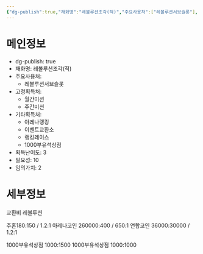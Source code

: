 ```yaml
---
{"dg-publish":true,"재화명":"레볼루션조각(적)","주요사용처":["레볼루션서브슬롯"],"고정획득처":["월간미션","주간미션"],"기타획득처":["아레나랭킹","이벤트교환소","랭킹레이스","1000부유석상점"],"획득난이도":3,"필요성":10,"임의가치":2,"permalink":"/Publish/Goods/Currencies/레볼루션조각(적)/","dgPassFrontmatter":true}
---
```


<span><span><h1 data-heading="메인정보" dir="auto">메인정보</h1></span></span><p><ul class="dataview dataview-ul dataview-result-object-ul"><li class="dataview dataview-li dataview-result-object-li">dg-publish: <span>true</span></li><li class="dataview dataview-li dataview-result-object-li">재화명: <span>레볼루션조각(적)</span></li><li class="dataview dataview-li dataview-result-object-li">주요사용처: <ul class="dataview dataview-ul dataview-result-list-ul"><li class="dataview-result-list-li"><span>레볼루션서브슬롯</span></li></ul></li><li class="dataview dataview-li dataview-result-object-li">고정획득처: <ul class="dataview dataview-ul dataview-result-list-ul"><li class="dataview-result-list-li"><span>월간미션</span></li><li class="dataview-result-list-li"><span>주간미션</span></li></ul></li><li class="dataview dataview-li dataview-result-object-li">기타획득처: <ul class="dataview dataview-ul dataview-result-list-ul"><li class="dataview-result-list-li"><span>아레나랭킹</span></li><li class="dataview-result-list-li"><span>이벤트교환소</span></li><li class="dataview-result-list-li"><span>랭킹레이스</span></li><li class="dataview-result-list-li"><span>1000부유석상점</span></li></ul></li><li class="dataview dataview-li dataview-result-object-li">획득난이도: <span>3</span></li><li class="dataview dataview-li dataview-result-object-li">필요성: <span>10</span></li><li class="dataview dataview-li dataview-result-object-li">임의가치: <span>2</span></li></ul></p><span><span><h1 data-heading="세부정보" dir="auto">세부정보</h1></span></span>
교환비
레볼루션

주혼180:150 / 1.2:1
아레나코인 260000:400 / 650:1
연합코인 36000:30000 / 1.2:1


1000부유석상점 1000:1500
1000부유석상점 1000:1000

